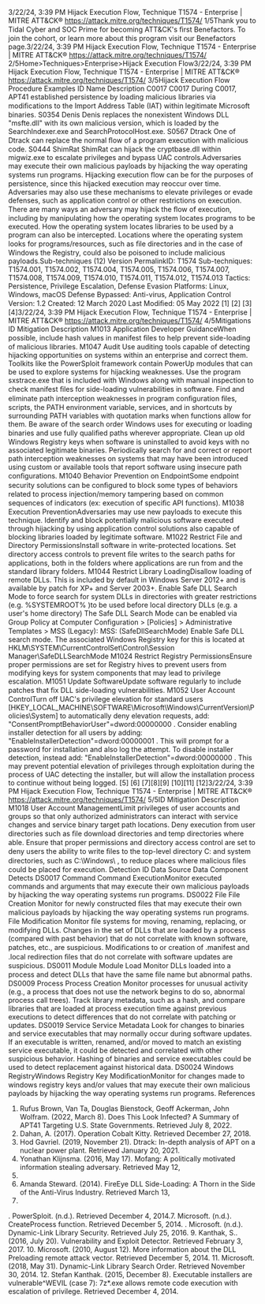 3/22/24, 3:39 PM Hijack Execution Flow, Technique T1574 - Enterprise | MITRE ATT&CK®
https://attack.mitre.org/techniques/T1574/ 1/5Thank you to Tidal Cyber and SOC Prime for becoming ATT&CK's ﬁrst Benefactors. To join the cohort, or learn more about this program visit our
Benefactors page.3/22/24, 3:39 PM Hijack Execution Flow, Technique T1574 - Enterprise | MITRE ATT&CK®
https://attack.mitre.org/techniques/T1574/ 2/5Home>Techniques>Enterprise>Hijack Execution Flow3/22/24, 3:39 PM Hijack Execution Flow, Technique T1574 - Enterprise | MITRE ATT&CK®
https://attack.mitre.org/techniques/T1574/ 3/5Hijack Execution Flow
Procedure Examples
ID Name Description
C0017 C0017 During C0017, APT41 established persistence by loading malicious libraries via modiﬁcations to the Import
Address Table (IAT) within legitimate Microsoft binaries.
S0354 Denis Denis replaces the nonexistent Windows DLL "msfte.dll" with its own malicious version, which is loaded by the
SearchIndexer.exe and SearchProtocolHost.exe.
S0567 Dtrack One of Dtrack can replace the normal ﬂow of a program execution with malicious code.
S0444 ShimRat ShimRat can hijack the cryptbase.dll within migwiz.exe to escalate privileges and bypass UAC controls.Adversaries may execute their own malicious payloads by hijacking the way operating systems run programs. Hijacking execution ﬂow can
be for the purposes of persistence, since this hijacked execution may reoccur over time. Adversaries may also use these mechanisms to
elevate privileges or evade defenses, such as application control or other restrictions on execution.
There are many ways an adversary may hijack the ﬂow of execution, including by manipulating how the operating system locates programs
to be executed. How the operating system locates libraries to be used by a program can also be intercepted. Locations where the operating
system looks for programs/resources, such as ﬁle directories and in the case of Windows the Registry, could also be poisoned to include
malicious payloads.Sub-techniques (12)
Version PermalinkID: T1574
Sub-techniques:  T1574.001, T1574.002, T1574.004, T1574.005, T1574.006, T1574.007, T1574.008, T1574.009, T1574.010,
T1574.011, T1574.012, T1574.013
 
Tactics: Persistence, Privilege Escalation, Defense Evasion
 
Platforms: Linux, Windows, macOS
 
Defense Bypassed: Anti-virus, Application Control
Version: 1.2
Created: 12 March 2020
Last Modiﬁed: 05 May 2022
[1]
[2]
[3]
[4]3/22/24, 3:39 PM Hijack Execution Flow, Technique T1574 - Enterprise | MITRE ATT&CK®
https://attack.mitre.org/techniques/T1574/ 4/5Mitigations
ID Mitigation Description
M1013 Application
Developer
GuidanceWhen possible, include hash values in manifest ﬁles to help prevent side-loading of malicious libraries.
M1047 Audit Use auditing tools capable of detecting hijacking opportunities on systems within an enterprise and
correct them. Toolkits like the PowerSploit framework contain PowerUp modules that can be used to
explore systems for hijacking weaknesses.
Use the program sxstrace.exe that is included with Windows along with manual inspection to check
manifest ﬁles for side-loading vulnerabilities in software.
Find and eliminate path interception weaknesses in program conﬁguration ﬁles, scripts, the PATH
environment variable, services, and in shortcuts by surrounding PATH variables with quotation marks
when functions allow for them. Be aware of the search order Windows uses for executing or loading
binaries and use fully qualiﬁed paths wherever appropriate.
Clean up old Windows Registry keys when software is uninstalled to avoid keys with no associated
legitimate binaries. Periodically search for and correct or report path interception weaknesses on systems
that may have been introduced using custom or available tools that report software using insecure path
conﬁgurations.
M1040 Behavior
Prevention on
EndpointSome endpoint security solutions can be conﬁgured to block some types of behaviors related to process
injection/memory tampering based on common sequences of indicators (ex: execution of speciﬁc API
functions).
M1038 Execution
PreventionAdversaries may use new payloads to execute this technique. Identify and block potentially malicious
software executed through hijacking by using application control solutions also capable of blocking
libraries loaded by legitimate software.
M1022 Restrict File and
Directory
PermissionsInstall software in write-protected locations. Set directory access controls to prevent ﬁle writes to the
search paths for applications, both in the folders where applications are run from and the standard library
folders.
M1044 Restrict Library
LoadingDisallow loading of remote DLLs. This is included by default in Windows Server 2012+ and is available by
patch for XP+ and Server 2003+.
Enable Safe DLL Search Mode to force search for system DLLs in directories with greater restrictions (e.g.
%SYSTEMROOT% )to be used before local directory DLLs (e.g. a user's home directory)
The Safe DLL Search Mode can be enabled via Group Policy at Computer Conﬁguration > [Policies] >
Administrative Templates > MSS (Legacy): MSS: (SafeDllSearchMode) Enable Safe DLL search mode.
The associated Windows Registry key for this is located at
HKLM\SYSTEM\CurrentControlSet\Control\Session Manager\SafeDLLSearchMode
M1024 Restrict Registry
PermissionsEnsure proper permissions are set for Registry hives to prevent users from modifying keys for system
components that may lead to privilege escalation.
M1051 Update
SoftwareUpdate software regularly to include patches that ﬁx DLL side-loading vulnerabilities.
M1052 User Account
ControlTurn off UAC's privilege elevation for standard users
[HKEY\_LOCAL\_MACHINE\SOFTWARE\Microsoft\Windows\CurrentVersion\Policies\System] to
automatically deny elevation requests, add: "ConsentPromptBehaviorUser"=dword:00000000 . Consider
enabling installer detection for all users by adding: "EnableInstallerDetection"=dword:00000001 .
This will prompt for a password for installation and also log the attempt. To disable installer detection,
instead add: "EnableInstallerDetection"=dword:00000000 . This may prevent potential elevation of
privileges through exploitation during the process of UAC detecting the installer, but will allow the
installation process to continue without being logged. [5]
[6]
[7][8][9]
[10][11]
[12]3/22/24, 3:39 PM Hijack Execution Flow, Technique T1574 - Enterprise | MITRE ATT&CK®
https://attack.mitre.org/techniques/T1574/ 5/5ID Mitigation Description
M1018 User Account
ManagementLimit privileges of user accounts and groups so that only authorized administrators can interact with
service changes and service binary target path locations. Deny execution from user directories such as ﬁle
download directories and temp directories where able.
Ensure that proper permissions and directory access control are set to deny users the ability to write ﬁles
to the top-level directory C: and system directories, such as C:\Windows\ , to reduce places where
malicious ﬁles could be placed for execution.
Detection
ID Data Source Data Component Detects
DS0017 Command Command
ExecutionMonitor executed commands and arguments that may execute their own malicious
payloads by hijacking the way operating systems run programs.
DS0022 File File Creation Monitor for newly constructed ﬁles that may execute their own malicious payloads
by hijacking the way operating systems run programs.
File Modiﬁcation Monitor ﬁle systems for moving, renaming, replacing, or modifying DLLs. Changes
in the set of DLLs that are loaded by a process (compared with past behavior) that
do not correlate with known software, patches, etc., are suspicious. Modiﬁcations to
or creation of .manifest and .local redirection ﬁles that do not correlate with
software updates are suspicious.
DS0011 Module Module Load Monitor DLLs loaded into a process and detect DLLs that have the same ﬁle name
but abnormal paths.
DS0009 Process Process Creation Monitor processes for unusual activity (e.g., a process that does not use the
network begins to do so, abnormal process call trees). Track library metadata, such
as a hash, and compare libraries that are loaded at process execution time against
previous executions to detect differences that do not correlate with patching or
updates.
DS0019 Service Service Metadata Look for changes to binaries and service executables that may normally occur
during software updates. If an executable is written, renamed, and/or moved to
match an existing service executable, it could be detected and correlated with other
suspicious behavior. Hashing of binaries and service executables could be used to
detect replacement against historical data.
DS0024 Windows RegistryWindows Registry
Key ModiﬁcationMonitor for changes made to windows registry keys and/or values that may
execute their own malicious payloads by hijacking the way operating systems run
programs.
References
1. Rufus Brown, Van Ta, Douglas Bienstock, Geoff Ackerman,
John Wolfram. (2022, March 8). Does This Look Infected? A
Summary of APT41 Targeting U.S. State Governments.
Retrieved July 8, 2022.
2. Dahan, A. (2017). Operation Cobalt Kitty. Retrieved December
27, 2018.
3. Hod Gavriel. (2019, November 21). Dtrack: In-depth analysis of
APT on a nuclear power plant. Retrieved January 20, 2021.
4. Yonathan Klijnsma. (2016, May 17). Mofang: A politically
motivated information stealing adversary. Retrieved May 12,
2020.
5. Amanda Steward. (2014). FireEye DLL Side-Loading: A Thorn
in the Side of the Anti-Virus Industry. Retrieved March 13,
2020.
 . PowerSploit. (n.d.). Retrieved December 4, 2014.7. Microsoft. (n.d.). CreateProcess function. Retrieved December
5, 2014.
 . Microsoft. (n.d.). Dynamic-Link Library Security. Retrieved July
25, 2016.
9. Kanthak, S.. (2016, July 20). Vulnerability and Exploit Detector.
Retrieved February 3, 2017.
10. Microsoft. (2010, August 12). More information about the DLL
Preloading remote attack vector. Retrieved December 5, 2014.
11. Microsoft. (2018, May 31). Dynamic-Link Library Search Order.
Retrieved November 30, 2014.
12. Stefan Kanthak. (2015, December 8). Executable installers are
vulnerable^WEVIL (case 7): 7z\*.exe allows remote code
execution with escalation of privilege. Retrieved December 4,
2014.